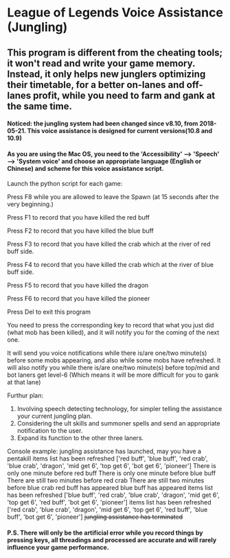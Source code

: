 # League of Legends Voice Assistance (Jungling)

## This program is different from the cheating tools; it won't read and write your game memory. Instead, it only helps new junglers optimizing their timetable, for a better on-lanes and off-lanes profit, while you need to farm and gank at the same time.

#### Noticed: the jungling system had been changed since v8.10, from 2018-05-21. This voice assistance is designed for current versions(10.8 and 10.9)

#### As you are using the Mac OS, you need to the 'Accessibility' --> 'Speech' --> 'System voice' and choose an appropriate language (English or Chinese) and scheme for this voice assistance script.

Launch the python script for each game:

Press F8 while you are allowed to leave the Spawn (at 15 seconds after the very beginning.)

Press F1 to record that you have killed the red buff

Press F2 to record that you have killed the blue buff

Press F3 to record that you have killed the crab which at the river of red buff side.

Press F4 to record that you have killed the crab which at the river of blue buff side.

Press F5 to record that you have killed the dragon

Press F6 to record that you have killed the pioneer

Press Del to exit this program

You need to press the corresponding key to record that what you just did (what mob has been killed), and it will notify you for the coming of the next one.

It will send you voice notifications while there is/are one/two minute(s) before some mobs appearing, and also while some mobs have refreshed.
It will also notify you while there is/are one/two minute(s) before top/mid and bot laners get level-6 (Which means it will be more difficult for you to gank at that lane)

Furthur plan:
1. Involving speech detecting technology, for simpler telling the assistance your current jungling plan.
2. Considering the ult skills and summoner spells and send an appropriate notification to the user.
3. Expand its function to the other three laners.

Console example:
<Run>jungling assistance has launched, may you have a pentakill
<F8>items list has been refreshed ['red buff', 'blue buff', 'red crab', 'blue crab', 'dragon', 'mid get 6', 'top get 6', 'bot get 6', 'pioneer']
There is only one minute before red buff
There is only one minute before blue buff
There are still two minutes before red crab
There are still two minutes before blue crab
red buff has appeared
blue buff has appeared
<F1>items list has been refreshed ['blue buff', 'red crab', 'blue crab', 'dragon', 'mid get 6', 'top get 6', 'red buff', 'bot get 6', 'pioneer']
<F2>items list has been refreshed ['red crab', 'blue crab', 'dragon', 'mid get 6', 'top get 6', 'red buff', 'blue buff', 'bot get 6', 'pioneer']
<Del>jungling assistance has terminated

#### P.S. There will only be the artificial error while you record things by pressing keys, all threadings and processed are accurate and will rarely influence your game performance.
